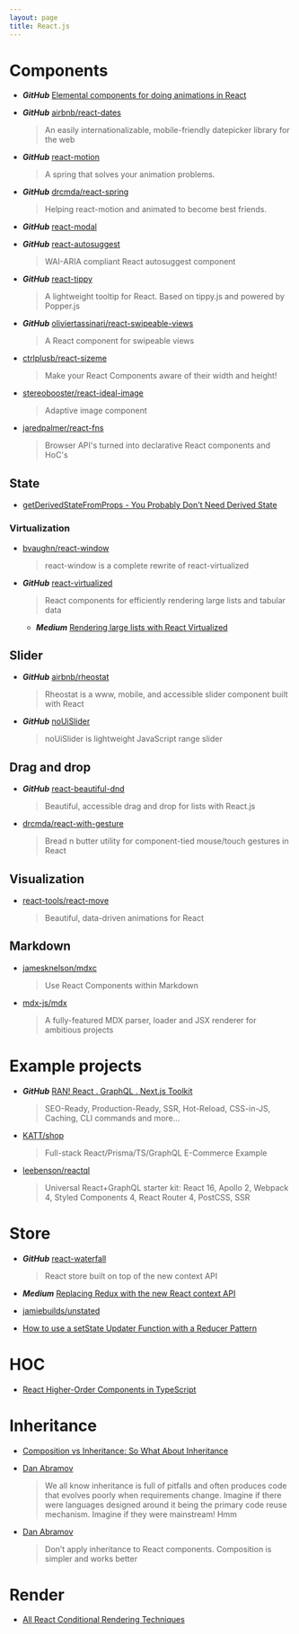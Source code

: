 ```yaml
---
layout: page
title: React.js
---
```


# Components

- **_GitHub_** [Elemental components for doing animations in React](https://github.com/nitin42/animate-components)

- **_GitHub_** [airbnb/react-dates](https://github.com/airbnb/react-dates)

  > An easily internationalizable, mobile-friendly datepicker library for the web

- **_GitHub_** [react-motion](https://github.com/chenglou/react-motion)

  > A spring that solves your animation problems.

- **_GitHub_** [drcmda/react-spring](https://github.com/drcmda/react-spring)

  > Helping react-motion and animated to become best friends.

- **_GitHub_** [react-modal](https://github.com/reactjs/react-modal)

- **_GitHub_** [react-autosuggest](https://github.com/moroshko/react-autosuggest)

  > WAI-ARIA compliant React autosuggest component

- **_GitHub_** [react-tippy](https://github.com/tvkhoa/react-tippy/)

  > A lightweight tooltip for React. Based on tippy.js and powered by Popper.js

- **_GitHub_** [oliviertassinari/react-swipeable-views](https://github.com/oliviertassinari/react-swipeable-views)

  > A React component for swipeable views

- [ctrlplusb/react-sizeme](https://github.com/ctrlplusb/react-sizeme)

  > Make your React Components aware of their width and height!

- [stereobooster/react-ideal-image](https://github.com/stereobooster/react-ideal-image)

  > Adaptive image component

- [jaredpalmer/react-fns](https://github.com/jaredpalmer/react-fns)
  > Browser API's turned into declarative React components and HoC's

## State

- [getDerivedStateFromProps - You Probably Don't Need Derived State](https://reactjs.org/blog/2018/06/07/you-probably-dont-need-derived-state.html#recommendation-fully-uncontrolled-component-with-a-key)

### Virtualization

- [bvaughn/react-window](https://github.com/bvaughn/react-window)

  > react-window is a complete rewrite of react-virtualized

- **_GitHub_** [react-virtualized](https://github.com/bvaughn/react-virtualized)
  > React components for efficiently rendering large lists and tabular data
  - **_Medium_** [Rendering large lists with React Virtualized](https://blog.logrocket.com/rendering-large-lists-with-react-virtualized-82741907a6b3)

## Slider

- **_GitHub_** [airbnb/rheostat](https://github.com/airbnb/rheostat)

  > Rheostat is a www, mobile, and accessible slider component built with React

- **_GitHub_** [noUiSlider](https://github.com/leongersen/noUiSlider/)
  > noUiSlider is lightweight JavaScript range slider

## Drag and drop

- **_GitHub_** [react-beautiful-dnd](https://github.com/atlassian/react-beautiful-dnd)

  > Beautiful, accessible drag and drop for lists with React.js

- [drcmda/react-with-gesture](https://github.com/drcmda/react-with-gesture)

  > Bread n butter utility for component-tied mouse/touch gestures in React

## Visualization

- [react-tools/react-move](https://github.com/react-tools/react-move)

  > Beautiful, data-driven animations for React

## Markdown

- [jamesknelson/mdxc](https://github.com/jamesknelson/mdxc)

  > Use React Components within Markdown

- [mdx-js/mdx](https://github.com/mdx-js/mdx)

  > A fully-featured MDX parser, loader and JSX renderer for ambitious projects

# Example projects

- **_GitHub_** [RAN! React . GraphQL . Next.js Toolkit](https://github.com/Sly777/ran)

  > SEO-Ready, Production-Ready, SSR, Hot-Reload, CSS-in-JS, Caching, CLI commands and more...

- [KATT/shop](https://github.com/KATT/shop)

  > Full-stack React/Prisma/TS/GraphQL E-Commerce Example

- [leebenson/reactql](https://github.com/leebenson/reactql)

  > Universal React+GraphQL starter kit: React 16, Apollo 2, Webpack 4, Styled Components 4, React Router 4, PostCSS, SSR

# Store

- **_GitHub_** [react-waterfall](https://github.com/didierfranc/react-waterfall)

  > React store built on top of the new context API

- **_Medium_** [Replacing Redux with the new React context API](https://medium.freecodecamp.org/replacing-redux-with-the-new-react-context-api-8f5d01a00e8c)

- [jamiebuilds/unstated](https://github.com/jamiebuilds/unstated)

- [How to use a setState Updater Function with a Reducer Pattern](https://codedaily.io/tutorials/40/How-to-use-a-setState-Updater-Function-with-a-Reducer-Pattern)

# HOC

- [React Higher-Order Components in TypeScript](https://medium.com/@jrwebdev/react-higher-order-component-patterns-in-typescript-42278f7590fb)

# Inheritance

- [Composition vs Inheritance: So What About Inheritance](https://reactjs.org/docs/composition-vs-inheritance.html#so-what-about-inheritance)

- [Dan Abramov](https://twitter.com/dan_abramov/status/990989827981094912?lang=en)

  > We all know inheritance is full of pitfalls and often produces code that evolves poorly when requirements change. Imagine if there were languages designed around it being the primary code reuse mechanism. Imagine if they were mainstream! Hmm

- [Dan Abramov](https://twitter.com/dan_abramov/status/752643494972383232?lang=en)
  > Don’t apply inheritance to React components. Composition is simpler and works better

# Render

- [All React Conditional Rendering Techniques](https://www.robinwieruch.de/conditional-rendering-react/)
